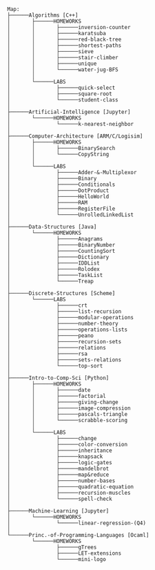 <code>
Map:
├──────Algorithms [C++]
│       ├──────HOMEWORKS
│       │       ├──────inversion-counter
│       │       ├──────karatsuba
│       │       ├──────red-black-tree
│       │       ├──────shortest-paths
│       │       ├──────sieve
│       │       ├──────stair-climber
│       │       ├──────unique
│       │       └──────water-jug-BFS
│       │
│       └──────LABS
│               ├──────quick-select
│               ├──────square-root
│               └──────student-class
│
├──────Artificial-Intelligence [Jupyter]
│       └──────HOMEWORKS
│               └──────k-nearest-neighbor
│
├──────Computer-Architecture [ARM/C/Logisim]
│       ├──────HOMEWORKS
│       │       ├──────BinarySearch
│       │       └──────CopyString
│       │
│       └──────LABS
│               ├──────Adder-&-Multiplexor
│               ├──────Binary
│               ├──────Conditionals
│               ├──────DotProduct
│               ├──────HelloWorld
│               ├──────RAM
│               ├──────RegisterFile
│               └──────UnrolledLinkedList
│       
├──────Data-Structures [Java]
│       └──────HOMEWORKS
│               ├──────Anagrams
│               ├──────BinaryNumber
│               ├──────CountingSort
│               ├──────Dictionary
│               ├──────IDDList
│               ├──────Rolodex
│               ├──────TaskList
│               └──────Treap
│       
├──────Discrete-Structures [Scheme]
│       └──────LABS
│               ├──────crt
│               ├──────list-recursion
│               ├──────modular-operations
│               ├──────number-theory
│               ├──────operations-lists
│               ├──────peano
│               ├──────recursion-sets
│               ├──────relations
│               ├──────rsa
│               ├──────sets-relations
│               └──────top-sort
│       
├──────Intro-to-Comp-Sci [Python]
│       ├──────HOMEWORKS
│       │       ├──────date
│       │       ├──────factorial
│       │       ├──────giving-change
│       │       ├──────image-compression
│       │       ├──────pascals-triangle
│       │       └──────scrabble-scoring
│       │
│       └──────LABS
│               ├──────change
│               ├──────color-conversion
│               ├──────inheritance
│               ├──────knapsack
│               ├──────logic-gates
│               ├──────mandelbrot
│               ├──────map&reduce
│               ├──────number-bases
│               ├──────quadratic-equation
│               ├──────recursion-muscles
│               └──────spell-check
│       
├──────Machine-Learning [Jupyter]
│       └──────HOMEWORKS
│               └──────linear-regression-(Q4)
│       
└──────Princ.-of-Programming-Languages [Ocaml]
        └──────HOMEWORKS
                ├──────gTrees
                ├──────LET-extensions
                └──────mini-logo
</code>
